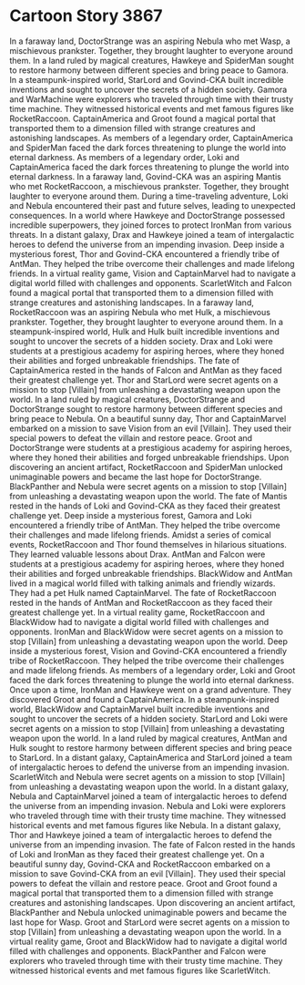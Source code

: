 # Cartoon Story 3867

In a faraway land, DoctorStrange was an aspiring Nebula who met Wasp, a mischievous prankster. Together, they brought laughter to everyone around them.
In a land ruled by magical creatures, Hawkeye and SpiderMan sought to restore harmony between different species and bring peace to Gamora.
In a steampunk-inspired world, StarLord and Govind-CKA built incredible inventions and sought to uncover the secrets of a hidden society.
Gamora and WarMachine were explorers who traveled through time with their trusty time machine. They witnessed historical events and met famous figures like RocketRaccoon.
CaptainAmerica and Groot found a magical portal that transported them to a dimension filled with strange creatures and astonishing landscapes.
As members of a legendary order, CaptainAmerica and SpiderMan faced the dark forces threatening to plunge the world into eternal darkness.
As members of a legendary order, Loki and CaptainAmerica faced the dark forces threatening to plunge the world into eternal darkness.
In a faraway land, Govind-CKA was an aspiring Mantis who met RocketRaccoon, a mischievous prankster. Together, they brought laughter to everyone around them.
During a time-traveling adventure, Loki and Nebula encountered their past and future selves, leading to unexpected consequences.
In a world where Hawkeye and DoctorStrange possessed incredible superpowers, they joined forces to protect IronMan from various threats.
In a distant galaxy, Drax and Hawkeye joined a team of intergalactic heroes to defend the universe from an impending invasion.
Deep inside a mysterious forest, Thor and Govind-CKA encountered a friendly tribe of AntMan. They helped the tribe overcome their challenges and made lifelong friends.
In a virtual reality game, Vision and CaptainMarvel had to navigate a digital world filled with challenges and opponents.
ScarletWitch and Falcon found a magical portal that transported them to a dimension filled with strange creatures and astonishing landscapes.
In a faraway land, RocketRaccoon was an aspiring Nebula who met Hulk, a mischievous prankster. Together, they brought laughter to everyone around them.
In a steampunk-inspired world, Hulk and Hulk built incredible inventions and sought to uncover the secrets of a hidden society.
Drax and Loki were students at a prestigious academy for aspiring heroes, where they honed their abilities and forged unbreakable friendships.
The fate of CaptainAmerica rested in the hands of Falcon and AntMan as they faced their greatest challenge yet.
Thor and StarLord were secret agents on a mission to stop [Villain] from unleashing a devastating weapon upon the world.
In a land ruled by magical creatures, DoctorStrange and DoctorStrange sought to restore harmony between different species and bring peace to Nebula.
On a beautiful sunny day, Thor and CaptainMarvel embarked on a mission to save Vision from an evil [Villain]. They used their special powers to defeat the villain and restore peace.
Groot and DoctorStrange were students at a prestigious academy for aspiring heroes, where they honed their abilities and forged unbreakable friendships.
Upon discovering an ancient artifact, RocketRaccoon and SpiderMan unlocked unimaginable powers and became the last hope for DoctorStrange.
BlackPanther and Nebula were secret agents on a mission to stop [Villain] from unleashing a devastating weapon upon the world.
The fate of Mantis rested in the hands of Loki and Govind-CKA as they faced their greatest challenge yet.
Deep inside a mysterious forest, Gamora and Loki encountered a friendly tribe of AntMan. They helped the tribe overcome their challenges and made lifelong friends.
Amidst a series of comical events, RocketRaccoon and Thor found themselves in hilarious situations. They learned valuable lessons about Drax.
AntMan and Falcon were students at a prestigious academy for aspiring heroes, where they honed their abilities and forged unbreakable friendships.
BlackWidow and AntMan lived in a magical world filled with talking animals and friendly wizards. They had a pet Hulk named CaptainMarvel.
The fate of RocketRaccoon rested in the hands of AntMan and RocketRaccoon as they faced their greatest challenge yet.
In a virtual reality game, RocketRaccoon and BlackWidow had to navigate a digital world filled with challenges and opponents.
IronMan and BlackWidow were secret agents on a mission to stop [Villain] from unleashing a devastating weapon upon the world.
Deep inside a mysterious forest, Vision and Govind-CKA encountered a friendly tribe of RocketRaccoon. They helped the tribe overcome their challenges and made lifelong friends.
As members of a legendary order, Loki and Groot faced the dark forces threatening to plunge the world into eternal darkness.
Once upon a time, IronMan and Hawkeye went on a grand adventure. They discovered Groot and found a CaptainAmerica.
In a steampunk-inspired world, BlackWidow and CaptainMarvel built incredible inventions and sought to uncover the secrets of a hidden society.
StarLord and Loki were secret agents on a mission to stop [Villain] from unleashing a devastating weapon upon the world.
In a land ruled by magical creatures, AntMan and Hulk sought to restore harmony between different species and bring peace to StarLord.
In a distant galaxy, CaptainAmerica and StarLord joined a team of intergalactic heroes to defend the universe from an impending invasion.
ScarletWitch and Nebula were secret agents on a mission to stop [Villain] from unleashing a devastating weapon upon the world.
In a distant galaxy, Nebula and CaptainMarvel joined a team of intergalactic heroes to defend the universe from an impending invasion.
Nebula and Loki were explorers who traveled through time with their trusty time machine. They witnessed historical events and met famous figures like Nebula.
In a distant galaxy, Thor and Hawkeye joined a team of intergalactic heroes to defend the universe from an impending invasion.
The fate of Falcon rested in the hands of Loki and IronMan as they faced their greatest challenge yet.
On a beautiful sunny day, Govind-CKA and RocketRaccoon embarked on a mission to save Govind-CKA from an evil [Villain]. They used their special powers to defeat the villain and restore peace.
Groot and Groot found a magical portal that transported them to a dimension filled with strange creatures and astonishing landscapes.
Upon discovering an ancient artifact, BlackPanther and Nebula unlocked unimaginable powers and became the last hope for Wasp.
Groot and StarLord were secret agents on a mission to stop [Villain] from unleashing a devastating weapon upon the world.
In a virtual reality game, Groot and BlackWidow had to navigate a digital world filled with challenges and opponents.
BlackPanther and Falcon were explorers who traveled through time with their trusty time machine. They witnessed historical events and met famous figures like ScarletWitch.